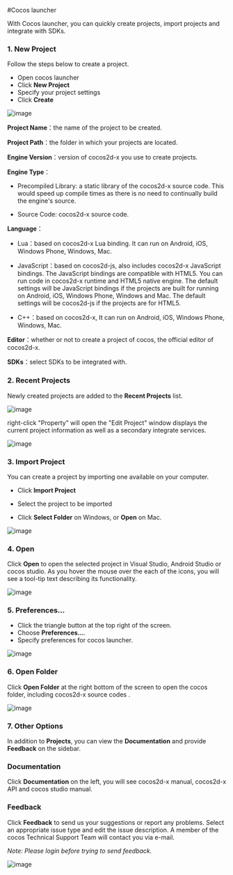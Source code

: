 #Cocos launcher

With Cocos launcher, you can quickly create projects, import projects and integrate with SDKs. 

### 1. New Project ###

Follow the steps below to create a project. 

- Open cocos launcher
- Click **New Project**
- Specify your project settings
- Click **Create**

![image](res_en/image0001.png)

**Project Name**：the name of the project to be created.

**Project Path**：the folder in which your projects are located.

**Engine Version**：version of cocos2d-x you use to create projects. 

**Engine Type**：

- Precompiled Library: a static library of the cocos2d-x source code. This would speed up compile times as there is no need to continually build the engine's source.

- Source Code: cocos2d-x source code. 

**Language**：

- Lua：based on cocos2d-x Lua binding. It can run on Android, iOS, Windows Phone, Windows, Mac. 

- JavaScript：based on cocos2d-js, also includes cocos2d-x JavaScript bindings. The JavaScript bindings are compatible with HTML5. You can run code in cocos2d-x runtime and HTML5 native engine. The default settings will be JavaScript bindings if the projects are built for running on Android, iOS, Windows Phone, Windows and Mac. The default settings will be cocos2d-js if the projects are for HTML5.

- C++：based on cocos2d-x, It can run on Android, iOS, Windows Phone, Windows, Mac. 

**Editor**：whether or not to create a project of cocos, the official editor of cocos2d-x. 

**SDKs**：select SDKs to be integrated with. 

### 2. Recent Projects ###

Newly created projects are added to the **Recent Projects** list. 

![image](res_en/image0002.png)

right-click "Property" will open the "Edit Project" window displays the current project information as well as a secondary integrate services.

![image](res_en/image0018.png)

### 3. Import Project ###

You can create a project by importing one available on your computer. 

- Click **Import Project**

- Select the project to be imported 

- Click **Select Folder** on Windows, or **Open** on Mac. 
	
![image](res_en/image0008.png)

### 4. Open ###

Click **Open** to open the selected project in Visual Studio, Android Studio or cocos studio. As you hover the mouse over the each of the icons, you will see a tool-tip text describing its functionality.

![image](res_en/image0010.png)

### 5. Preferences... ###

- Click the triangle button at the top right of the screen.
- Choose **Preferences...**.
- Specify preferences for cocos launcher.

![image](res_en/image0011.png)

### 6. Open Folder ###

Click **Open Folder** at the right bottom of the screen to open the cocos folder, including cocos2d-x source codes . 

![image](res_en/image0012.png)

### 7. Other Options ###

In addition to **Projects**, you can view the **Documentation** and provide **Feedback** on the sidebar.

### Documentation ###

Click **Documentation** on the left, you will see cocos2d-x manual, cocos2d-x API and cocos studio manual. 

### Feedback ###

Click **Feedback** to send us your suggestions or report any problems. Select an appropriate issue type and edit the issue description. A member of the cocos Technical Support Team will contact you via e-mail.

*Note: Please login before trying to send feedback.* 

![image](res_en/image0017.png)